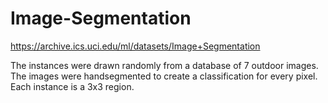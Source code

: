 # Image-Segmentation

https://archive.ics.uci.edu/ml/datasets/Image+Segmentation

The instances were drawn randomly from a database of 7 outdoor images. The images were handsegmented to create a classification for every pixel. Each instance is a 3x3 region.

